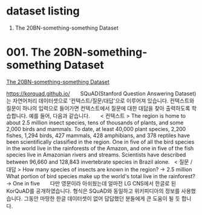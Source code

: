 # dataset listing
001. The 20BN-something-something Dataset

# 001. The 20BN-something-something Dataset
[The 20BN-something-something Dataset](https://20bn.com/datasets/something-something/v2?fbclid=IwAR1tqL9dkZer-tlPSor2myI-4KLsvdOqTjuNQUGrjL7iIHMCUq-Mfxhda5w)


https://korquad.github.io/
 
 
 
SQuAD(Stanford Question Answering Dataset)는 자연어처리 데이터셋으로 '컨텍스트/질문/대답'으로 이루어져 있습니다. 컨텍스트와 질문이 하나의 입력으로 들어가면 컨텍스트에서 질문에 대한 대답을 찾아 출력하도록 학습합니다. 예를 들어, 다음과 같습니다.
 
 
 
< 컨텍스트 > The region is home to about 2.5 million insect species, tens of thousands of plants, and some 2,000 birds and mammals. To date, at least 40,000 plant species, 2,200 fishes, 1,294 birds, 427 mammals, 428 amphibians, and 378 reptiles have been scientifically classified in the region. One in five of all the bird species in the world live in the rainforests of the Amazon, and one in five of the fish species live in Amazonian rivers and streams. Scientists have described between 96,660 and 128,843 invertebrate species in Brazil alone.
 
< 질문 / 대답 > How many species of insects are known in the region? -> 2.5 million
 What portion of bird species make up the world's total live in the rainforest? -> One in five
 
 
 
다만 영문이라 아쉬웠는데 얼마전 LG CNS에서 한글로 된 KorQuAD를 공개하였습니다. 형식은 SQuAD와 동일하고 위키피디아의 정보를 사용했습니다. 그동안 마땅한 한글 데이터셋이 없어 답답했던 분들에게 큰 도움이 될 듯 합니다.

